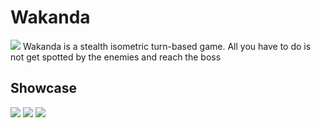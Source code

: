 # Wakanda
![](https://i.imgur.com/npY2xvT.png)
Wakanda is a stealth isometric turn-based game. All you have to do is not get spotted by the enemies and reach the boss


## Showcase
![](https://i.imgur.com/6X6lv7j.png)
![](https://i.imgur.com/T5WI8YX.png)
![](https://i.imgur.com/YKlzwPX.png)

